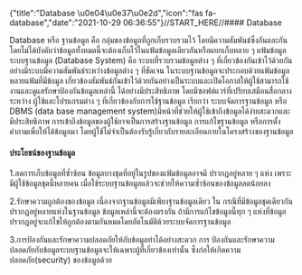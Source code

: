 {"title":"Database \u0e04\u0e37\u0e2d","icon":"fas fa-database","date":"2021-10-29 06:36:55"}//START_HERE//#### Database 

Database หรือ ฐานข้อมูล คือ กลุ่มของข้อมูลที่ถูกเก็บรวบรวมไว้ โดยมีความสัมพันธ์ซึ่งกันและกัน โดยไม่ได้บังคับว่าข้อมูลทั้งหมดนี้จะต้องเก็บไว้ในแฟ้มข้อมูลเดียวกันหรือแยกเก็บหลาย ๆ แฟ้มข้อมูล
ระบบฐานข้อมูล (Database System) คือ ระบบที่รวบรวมข้อมูลต่าง ๆ ที่เกี่ยวข้องกันเข้าไว้ด้วยกันอย่างมีระบบมีความสัมพันธ์ระหว่างข้อมูลต่าง ๆ ที่ชัดเจน ในระบบฐานข้อมูลจะประกอบด้วยแฟ้มข้อมูลหลายแฟ้มที่มีข้อมูล เกี่ยวข้องสัมพันธ์กันเข้าไว้ด้วยกันอย่างเป็นระบบและเปิดโอกาสให้ผู้ใช้สามารถใช้งานและดูแลรักษาป้องกันข้อมูลเหล่านี้ ได้อย่างมีประสิทธิภาพ โดยมีซอฟต์แวร์ที่เปรียบเสมือนสื่อกลางระหว่าง
ผู้ใช้และโปรแกรมต่าง ๆ ที่เกี่ยวข้องกับการใช้ฐานข้อมูล เรียกว่า ระบบจัดการฐานข้อมูล หรือ DBMS (data base management system)มีหน้าที่ช่วยให้ผู้ใช้เข้าถึงข้อมูลได้ง่ายสะดวกและมีประสิทธิภาพ การเข้าถึงข้อมูลของผู้ใช้อาจเป็นการสร้างฐานข้อมูล การแก้ไขฐานข้อมูล หรือการตั้งคำถามเพื่อให้ได้ข้อมูลมา โดยผู้ใช้ไม่จำเป็นต้องรับรู้เกี่ยวกับรายละเอียดภายในโครงสร้างของฐานข้อมูล

#### ประโยชน์ของฐานข้อมูล


1.ลดการเก็บข้อมูลที่ซ้ำซ้อน ข้อมูลบางชุดที่อยู่ในรูปของแฟ้มข้อมูลอาจมี
ปรากฏอยู่หลาย ๆ แห่ง เพราะมีผู้ใช้ข้อมูลชุดนี้หลายคน เมื่อใช้ระบบฐานข้อมูลแล้วจะช่วยให้ความซ้ำซ้อนของข้อมูลลดน้อยลง


2.รักษาความถูกต้องของข้อมูล เนื่องจากฐานข้อมูลมีเพียงฐานข้อมูลเดียว ใน
กรณีที่มีข้อมูลชุดเดียวกันปรากฏอยู่หลายแห่งในฐานข้อมูล ข้อมูลเหล่านี้จะต้องตรงกัน ถ้ามีการแก้ไขข้อมูลนี้ทุก ๆ แห่งที่ข้อมูลปรากฏอยู่จะแก้ไขให้ถูกต้องตามกันหมดโดยอัตโนมัติด้วยระบบจัดการฐานข้อมูล



3.การป้องกันและรักษาความปลอดภัยให้กับข้อมูลทำได้อย่างสะดวก การ
ป้องกันและรักษาความปลอดภัยกับข้อมูลระบบฐานข้อมูลจะให้เฉพาะผู้ที่เกี่ยวข้องเท่านั้น
ซึ่งก่อให้เกิดความปลอดภัย(security) ของข้อมูลด้วย



